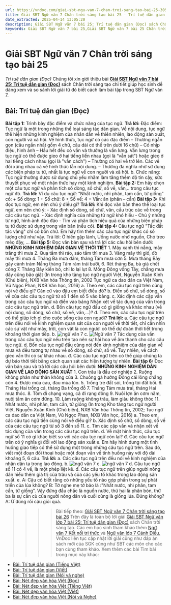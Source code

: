 ```yaml
---
url: https://vndoc.com/giai-sbt-ngu-van-7-chan-troi-sang-tao-bai-25-305141
title: Giải SBT Ngữ văn 7 Chân trời sáng tạo bài 25 - Trí tuệ dân gian (Đọc) - VnDoc.com
date_extracted: 2025-04-14 13:05:20
description: Giải SBT Ngữ văn 7 bài 25: Trí tuệ dân gian (Đọc) sách Chân trời sáng tạo có đáp án chi tiết cho các bạn cùng tham khảo.
keywords: Giải SBT Ngữ văn 7 bài 25,Giải SBT Ngữ văn 7 bài 25 Chân trời sáng tạo,Giải sách bài tập Ngữ văn CTST lớp 7,Ngữ văn lớp 7 Chân trời sáng tạo,giải bài tập ngữ văn lớp 7,bài Trí tuệ dân gian (Đọc),ôn tập ngữ văn 7,trắc nghiệm ngữ văn 7 CTST
---
```


# Giải SBT Ngữ văn 7 Chân trời sáng tạo bài 25
 _Trí tuệ dân gian \(Đọc\)_
Chúng tôi xin giới thiệu bài [**Giải SBT Ngữ văn 7 bài 25: Trí tuệ dân gian \(Đọc\)**](<https://vndoc.com/giai-sbt-ngu-van-7-chan-troi-sang-tao-bai-25-305141>) sách Chân trời sáng tạo chi tiết giúp học sinh dễ dàng xem và so sánh lời giải từ đó biết cách làm bài tập trong SBT Ngữ văn 7.
## Bài: Trí tuệ dân gian \(Đọc\)
**Bài tập 1:** Trình bày đặc điểm và chức năng của tục ngữ.
**Trả lời:**
Đặc điểm: Tục ngữ là một trong những thể loại sáng tác dân gian. Về nội dung, tục ngữ thể hiện những kinh nghiệm của nhân dân về thiên nhiên, lao động sản xuất, con người và xã hội. Về hình thức, tục ngữ có các đặc điểm
– Thưởng ngắn gọn \(câu ngắn nhất gồm 4 chữ, câu dài có thể trên dưới 16 chữ\)
– Có nhịp điệu, hình ảnh
– Hầu hết đều có vần và thưởng là vần lưng. Vần lưng trong tục ngữ có thể được gieo ở hai tiếng liền nhau \(gọi là “vẫn sát"\) hoặc gieo ở hai tiếng cách nhau \(gọi là "vẫn cách"\)
– Thường có hai về trở lên. Các vế đối xứng nhau cả về hình thức lẫn nội dung.
– Thường đa nghĩa nhờ sử dụng các biện pháp tu từ, nhất là tục ngữ về con người và xã hội.
b. Chức năng: Tục ngữ thường được sử dụng chủ yếu nhằm làm tăng thêm độ tin cậy, sức thuyết phục về một nhận thức hay một kinh nghiệm.
**Bài tập 2:** Em hãy chọn một câu tục ngữ và phân tích số dòng, số chữ, số vế, vần,.. trong câu tục ngữ đó.
**Trả lời:**
Ví dụ câu tục ngữ: “Nhất nước, nhì phân, tam cần, tứ giống” có:
\+ Số dòng: 1
\+ Số chữ: 8
\+ Số vế: 4
\+ Vần: ân \(phân – cần\)
**Bài tập 3:** Khi đọc tục ngữ, em nên chú ý điều gì?
**Trả lời:**
Khi đọc văn bản theo thể loại tục ngữ, em nên chú ý:
\- Xác định số dòng, số chữ, văn, cấu trúc các về trong các câu tục ngữ.
\- Xác định nghĩa của những từ ngữ khó hiểu
\- Chú ý những từ ngữ, hình ảnh độc đáo
\- Tìm và phân tích hiệu quả của những biện pháp tu từ được sử dụng trong văn bản \(nếu có\).
**Bài tập 4:** Câu tục ngữ "Tấc đất tấc vàng" chỉ có bốn chữ. Em hãy tìm thêm các câu tục ngữ khác có số lượng chữ như vậy.
Trả lời:
Ở hiền gặp lành, Uống nước nhớ nguồn, Chó treo mèo đậy, ...
**Bài tập 5:** Đọc văn bản sau và trả lời các câu hỏi bên dưới:
**NHỮNG KINH NGHIỆM DÂN GIAN VỀ THỜI TIẾT**
1\. Mây xanh thì nắng, mây trắng thì mưa
2\. Quạ tắm thì ráo, sáo tắm thì mưa
3\. Vàng mây thì gió, đỏ mây thì mưa
4\. Tháng Ba mưa đám, tháng Tám mưa cơn
5\. Mưa tháng Bảy gãy cành trám
Nắng tháng Tám rám trái bưởi.
6\. Rét tháng Ba, bà già chết cóng
7\. Tháng Bảy kiến bò, chỉ lo lại lụt
8\. Mống Đông vồng Tây, chẳng mưa dây cũng bão giật
\(In trong kho tàng tục ngữ người Việt, Nguyễn Xuân Kinh \(Chủ biên\), NXB Văn hóa Thông tin, 2002 Tục ngữ ca dao dân ca Việt Nam, Vũ Ngọc Phan, NXB Văn học, 2016\)
a. Theo em, các câu tục ngữ trên cùng nói về điều gì? Căn cứ vào đâu em biết điều đó?
b. Điền số chữ, số dòng, số vế của các câu tục ngữ từ số 1 đến số 5 vào bảng.
c. Xác định các cặp vần trong các câu tục ngữ và điển vào bảng
Nhận xét về tác dụng của vần trong các câu tục ngữ trên.
d. Bốn câu tục ngữ đầu có gì giống và khác nhau \(về nội dung, số dòng, số chữ, số vế, vần,...\)?
đ. Theo em, các câu tục ngữ trên có thể giúp ích gì cho cuộc sống của con người?
**Trả lời:**
a. Các câu tục ngữ trên đều nói về kinh nghiệm quan sát của con người về thời tiết, chỉ cần nhìn các sự vật như mây, trời, con vật là con người có thể dự đoán thời tiết trong khoảng thời gian tiếp.
b.
![ngữ văn 7](https://i.vdoc.vn/data/image/2023/09/19/3.png)
c.
![Ngữ văn 7](https://i.vdoc.vn/data/image/2023/09/19/4.png)
Tác dụng của vần trong các câu tục ngữ nếu trên tạo nên sự hải hoa về âm thanh cho các câu tục ngữ.
d. Bốn câu tục ngữ đầu cùng nói đến kinh nghiệm của dân gian về mưa và đều tương tự nhau về số dòng, số chữ, số vế. Tuy nhiên, về cách gieo vần thi có sự khác nhau.
đ. Các câu tục ngữ trên có thể giúp chúng ta dự báo thời tiết bằng cách quan sát các hiện tượng tự nhiên.
**Bài tập 6:** Đọc văn bản sau và trả lời các câu hỏi bên dưới:
**NHỮNG KINH NGHIỆM DÂN GIAN VỀ LAO ĐỘNG SẢN XUẤT**
1\. Con trâu là đầu cơ nghiệp
2\. Ruộng không phân như thân không của
3\. Chuồng gà hướng Đông cái lông chẳng còn
4\. Được mùa cau, đau mùa lún.
5\. Trồng tre đất sỏi, trồng tỏi đất bồi.
6\. Tháng Hai trồng cả, tháng Ba trồng đỗ
7\. Tháng Tám mưa trai, tháng Hai mưa thóc.
8\. Tôm đi chạng vạng, cá đi rạng đông
9\. Nuôi lợn ăn cơm nằm, nuôi tằm ăn cơm đứng.
10\. Làm ruộng không trâu, làm giàu không thóc
11\. Nhất nước, nhì phân, tam cần, tứ giống
\(In trong Kho tàng tục ngữ người Việt. Nguyễn Xuân Kinh \(Chủ biên\), NXB Văn hóa Thông tin, 2002; Tục ngữ ca dao dân ca Việt Nam, Vũ Ngọc Phan, NXB Văn học, 2016\)
a. Theo em, các câu tục ngữ tiền cùng nói về điều gì?
b. Xác định số chữ, số dòng, số vế của các câu tục ngữ từ số 3 đến số 11.
c. Tìm các cặp vần và nhận xét về tác dụng của vần trong các câu tục ngữ trên.
d. Về mặt hình thức, câu tục ngữ số 11 có gì khác biệt so với các câu tục ngữ còn lại?
đ. Các câu tục ngữ trên có ý nghĩa gì đối với lao động sản xuất
e. Em hãy hình dung một tình huống giao tiếp có thể sử dụng một trong những câu tục ngữ trên. Sau đó, viết một đoạn đối thoại hoặc một đoạn văn về tình huống này với độ dài khoảng 5, 6 câu.
**Trả lời:**
a. Các câu tục ngữ trên đều nói về kinh nghiệm của nhân dân ta trong lao động.
b.
![ngữ văn 7](https://i.vdoc.vn/data/image/2023/09/19/5.png)
c.
![ngữ văn 7](https://i.vdoc.vn/data/image/2023/09/19/6.png)
d. Câu tục ngữ số 11 có 4 vế, là một phép liệt kê.
đ. Các câu tục ngữ trên giúp người nông dân hiểu thêm giá trị của trâu và của các yếu tố khác trong lao động sản xuất.
e. A: Cậu có biết rằng có những yếu tố nào góp phần trong sự phát triển của lúa không?
B: Tớ nghe mẹ tớ bảo là :"Nhất nước, nhì phân, tam cần, tứ giống". Vậy đứng đầu chắc là nguồn nước, thứ hai là phân bón, thứ ba là sự cần cù của người nông dân và cuối cùng là giống lúa. Đúng không?
A: Ừ đúng rồi cậu giỏi quá.
>>>> Bài tiếp theo: [Giải SBT Ngữ văn 7 Chân trời sáng tạo bài 26](<https://vndoc.com/giai-sbt-ngu-van-7-chan-troi-sang-tao-bai-26-305145>)
Trên đây là toàn bộ lời giải [Giải SBT Ngữ văn lớp 7 bài 25: Trí tuệ dân gian \(Đọc\)](<https://vndoc.com/giai-sbt-ngu-van-7-chan-troi-sang-tao-bai-25-305141>) sách Chân trời sáng tạo. Các em học sinh tham khảo thêm [Ngữ văn 7 Kết nối tri thức ](<https://vndoc.com/ngu-van-7-kntt-tap2>)và [Ngữ văn lớp 7 Cánh Diều.](<https://vndoc.com/ngu-van-7-tap-1-cd>) VnDoc liên tục cập nhật lời giải cũng như đáp án sách mới của SGK cũng như SBT các môn cho các bạn cùng tham khảo.
Xem thêm các bài Tìm bài trong mục này khác:
  * [Bài: Trí tuệ dân gian \(Tiếng Việt\)](</giai-sbt-ngu-van-7-chan-troi-sang-tao-bai-26-305145>)
  * [Bài: Trí tuệ dân gian \(Viết\)](</giai-sbt-ngu-van-7-chan-troi-sang-tao-bai-27-305148>)
  * [Bài: Trí tuệ dân gian \(Nói và nghe\)](</giai-sbt-ngu-van-7-chan-troi-sang-tao-bai-28-305152>)
  * [Bài: Nét đẹp văn hóa Việt \(Đọc\)](</giai-sbt-ngu-van-7-chan-troi-sang-tao-bai-29-305156>)
  * [Bài: Nét đẹp văn hóa Việt \(Tiếng Việt\)](</giai-sbt-ngu-van-7-chan-troi-sang-tao-bai-30-305157>)
  * [Bài: Nét đẹp văn hóa Việt \(Viết\)](</giai-sbt-ngu-van-7-chan-troi-sang-tao-bai-31-305190>)
  * [Bài: Nét đẹp văn hóa Việt \(Nói và Nghe\)](</giai-sbt-ngu-van-7-chan-troi-sang-tao-bai-32-305191>)

